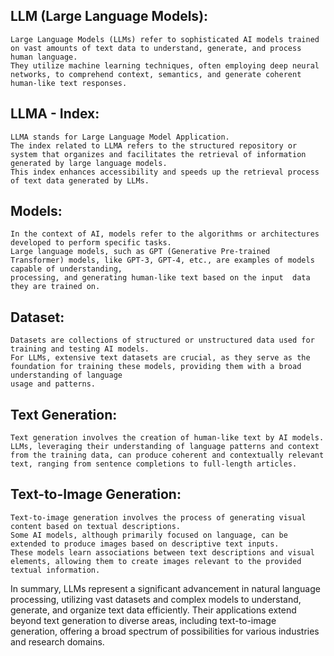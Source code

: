 


 ## LLM (Large Language Models):
    Large Language Models (LLMs) refer to sophisticated AI models trained on vast amounts of text data to understand, generate, and process human language. 
    They utilize machine learning techniques, often employing deep neural networks, to comprehend context, semantics, and generate coherent human-like text responses.


## LLMA - Index:
    LLMA stands for Large Language Model Application.
    The index related to LLMA refers to the structured repository or system that organizes and facilitates the retrieval of information generated by large language models. 
    This index enhances accessibility and speeds up the retrieval process of text data generated by LLMs.


## Models:
    In the context of AI, models refer to the algorithms or architectures developed to perform specific tasks.
    Large language models, such as GPT (Generative Pre-trained Transformer) models, like GPT-3, GPT-4, etc., are examples of models capable of understanding,         
    processing, and generating human-like text based on the input  data they are trained on.


## Dataset:
    Datasets are collections of structured or unstructured data used for training and testing AI models.
    For LLMs, extensive text datasets are crucial, as they serve as the foundation for training these models, providing them with a broad understanding of language 
    usage and patterns.


## Text Generation:
    Text generation involves the creation of human-like text by AI models. 
    LLMs, leveraging their understanding of language patterns and context from the training data, can produce coherent and contextually relevant text, ranging from sentence completions to full-length articles.


## Text-to-Image Generation:
    Text-to-image generation involves the process of generating visual content based on textual descriptions.
    Some AI models, although primarily focused on language, can be extended to produce images based on descriptive text inputs. 
    These models learn associations between text descriptions and visual elements, allowing them to create images relevant to the provided textual information.


In summary, LLMs represent a significant advancement in natural language processing, utilizing vast datasets and complex models to understand, generate, and organize text data efficiently. Their applications extend beyond text generation to diverse areas, including text-to-image generation, offering a broad spectrum of possibilities for various industries and research domains.






